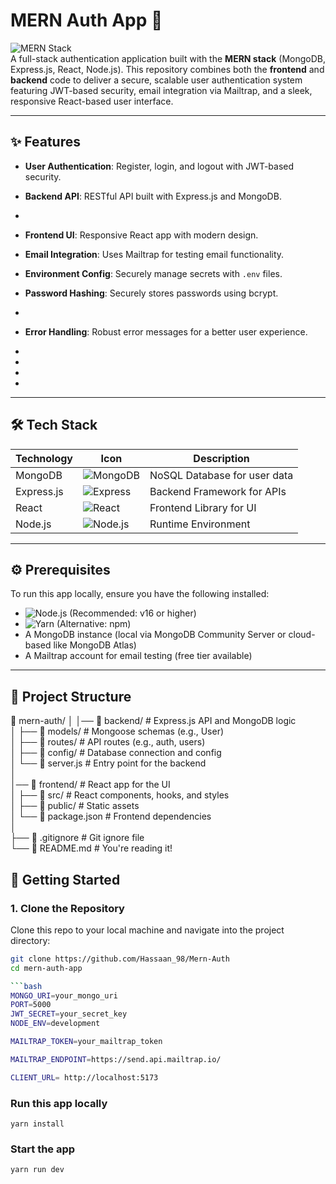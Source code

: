 # MERN Auth App 🚀

![MERN Stack](https://img.shields.io/badge/MERN_Stack-20232A?style=for-the-badge&logo=javascript&logoColor=61DAFB)  
A full-stack authentication application built with the **MERN stack** (MongoDB, Express.js, React, Node.js). This repository combines both the **frontend** and **backend** code to deliver a secure, scalable user authentication system featuring JWT-based security, email integration via Mailtrap, and a sleek, responsive React-based user interface.

---

## ✨ Features
- **User Authentication**: Register, login, and logout with JWT-based security.
- **Backend API**: RESTful API built with Express.js and MongoDB.
- 
- **Frontend UI**: Responsive React app with modern design.
- **Email Integration**: Uses Mailtrap for testing email functionality.
- **Environment Config**: Securely manage secrets with `.env` files.
- **Password Hashing**: Securely stores passwords using bcrypt.
- 
- **Error Handling**: Robust error messages for a better user experience.

- 
- 
- 
- 

---
## 🛠️ Tech Stack

| Technology       | Icon                                                                 | Description                  |
|------------------|----------------------------------------------------------------------|------------------------------|
| MongoDB          | ![MongoDB](https://img.shields.io/badge/MongoDB-47A248?style=flat-square&logo=mongodb&logoColor=white) | NoSQL Database for user data |
| Express.js       | ![Express](https://img.shields.io/badge/Express.js-000000?style=flat-square&logo=express&logoColor=white) | Backend Framework for APIs |
| React            | ![React](https://img.shields.io/badge/React-61DAFB?style=flat-square&logo=react&logoColor=black) | Frontend Library for UI      |
| Node.js          | ![Node.js](https://img.shields.io/badge/Node.js-339933?style=flat-square&logo=nodedotjs&logoColor=white) | Runtime Environment         |

---


## ⚙️ Prerequisites
To run this app locally, ensure you have the following installed:
- ![Node.js](https://img.shields.io/badge/Node.js-16.x+-339933?style=flat-square&logo=nodedotjs&logoColor=white) (Recommended: v16 or higher)
- ![Yarn](https://img.shields.io/badge/Yarn-1.x-2C8EBB?style=flat-square&logo=yarn&logoColor=white) (Alternative: npm)
- A MongoDB instance (local via MongoDB Community Server or cloud-based like MongoDB Atlas)
- A Mailtrap account for email testing (free tier available)

---
## 📂 Project Structure
📂 mern-auth/
│   │── 📂 backend/                # Express.js API and MongoDB logic  
│   ├── 📂 models/             # Mongoose schemas (e.g., User)  
│   ├── 📂 routes/             # API routes (e.g., auth, users)  
│   ├── 📂 config/             # Database connection and config  
│   └── 📄 server.js           # Entry point for the backend  
│  
│── 📂 frontend/               # React app for the UI  
│   ├── 📂 src/                # React components, hooks, and styles  
│   ├── 📂 public/             # Static assets  
│   └── 📄 package.json        # Frontend dependencies  
│  
├── 📄 .gitignore              # Git ignore file  
└── 📄 README.md               # You're reading it!  
 


## 🚀 Getting Started

### 1. Clone the Repository
Clone this repo to your local machine and navigate into the project directory:
```bash
git clone https://github.com/Hassaan_98/Mern-Auth
cd mern-auth-app

```bash
MONGO_URI=your_mongo_uri
PORT=5000
JWT_SECRET=your_secret_key
NODE_ENV=development

MAILTRAP_TOKEN=your_mailtrap_token

MAILTRAP_ENDPOINT=https://send.api.mailtrap.io/

CLIENT_URL= http://localhost:5173
```

### Run this app locally
```shell
yarn install
```

### Start the app

```shell
yarn run dev
```

